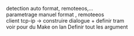 detection auto format, remoteeos,... <br>
parametrage manuel format , remoteeos <br>
client tcp-ip -> construire dialogue + definir tram <br>
voir pour du Make on lan
Definir tout les argument <br>
